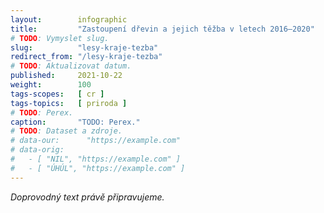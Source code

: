 ```yaml
---
layout:        infographic
title:         "Zastoupení dřevin a jejich těžba v letech 2016–2020"
# TODO: Vymyslet slug.
slug:          "lesy-kraje-tezba"
redirect_from: "/lesy-kraje-tezba"
# TODO: Aktualizovat datum.
published:     2021-10-22
weight:        100
tags-scopes:   [ cr ]
tags-topics:   [ priroda ]
# TODO: Perex.
caption:       "TODO: Perex."
# TODO: Dataset a zdroje.
# data-our:      "https://example.com"
# data-orig:
#   - [ "NIL", "https://example.com" ]
#   - [ "ÚHÚL", "https://example.com" ]
---
```


*Doprovodný text právě připravujeme.*
